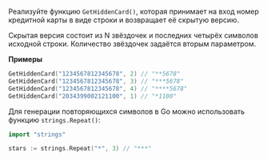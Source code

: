 Реализуйте функцию `GetHiddenCard()`, которая принимает на вход номер кредитной карты в виде строки и возвращает её скрытую версию.

Скрытая версия состоит из N звёздочек и последних четырёх символов исходной строки. Количество звёздочек задаётся вторым параметром.

**Примеры**

```go
GetHiddenCard("1234567812345678", 2) // "**5678"
GetHiddenCard("1234567812345678", 3) // "***5678"
GetHiddenCard("1234567812345678", 4) // "****5678"
GetHiddenCard("2034399002121100", 1) // "*1100"
```

Для генерации повторяющихся символов в Go можно использовать функцию `strings.Repeat()`:

```go
import "strings"

stars := strings.Repeat("*", 3) // "***"
```

